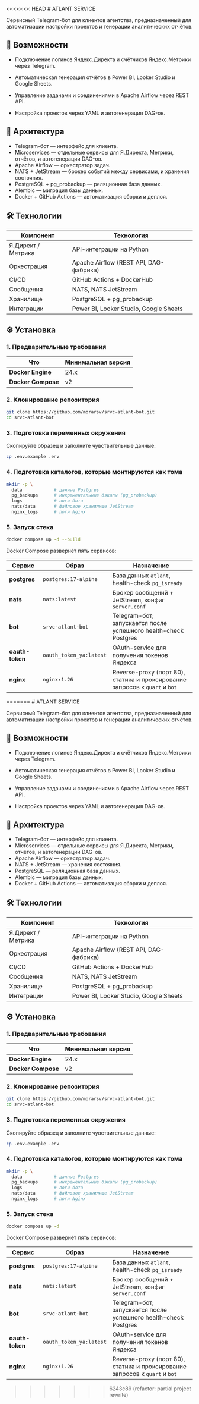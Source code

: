 <<<<<<< HEAD
﻿# ATLANT SERVICE 

Сервисный Telegram-бот для клиентов агентства, предназначенный для автоматизации настройки проектов и генерации аналитических отчётов.

## 🚀 Возможности

- Подключение логинов Яндекс.Директа и счётчиков Яндекс.Метрики через Telegram.

- Автоматическая генерация отчётов в Power BI, Looker Studio и Google Sheets.

- Управление задачами и соединениями в Apache Airflow через REST API.

- Настройка проектов через YAML и автогенерация DAG-ов.

##  🧩 Архитектура

- Telegram-бот — интерфейс для клиента.
- Microservices — отдельные сервисы для Я.Директа, Метрики, отчётов, и автогенерации DAG-ов.
- Apache Airflow — оркестратор задач.
- NATS + JetStream — брокер событий между сервисами, и хранения состояния.
- PostgreSQL + pg\_probackup — реляционная база данных.
- Alembic — миграция базы данных.
- Docker + GitHub Actions — автоматизация сборки и деплоя.

##  🛠 Технологии

| Компонент          | Технология                             |
| ------------------ | -------------------------------------- |
| Я.Директ / Метрика | API-интеграции на Python               |
| Оркестрация        | Apache Airflow (REST API, DAG-фабрика) |
| CI/CD              | GitHub Actions + DockerHub             |
| Сообщения          | NATS, NATS JetStream                   |
| Хранилище          | PostgreSQL + pg\_probackup             |
| Интеграции         | Power BI, Looker Studio, Google Sheets |

## ⚙️ Установка

### 1. Предварительные требования
| Что | Минимальная версия |
|-----|--------------------|
| **Docker Engine** | 24.x |
| **Docker Compose** | v2 |

### 2. Клонирование репозитория
```bash
git clone https://github.com/morarsv/srvc-atlant-bot.git
cd srvc-atlant-bot
```
### 3. Подготовка переменных окружения
Скопируйте образец и заполните чувствительные данные:

```bash
cp .env.example .env
```
### 4. Подготовка каталогов, которые монтируются как тома
```bash
mkdir -p \
  data            # данные Postgres
  pg_backups      # инкрементальные бэкапы (pg_probackup)
  logs            # логи бота
  nats/data       # файловое хранилище JetStream
  nginx_logs      # логи Nginx
```
### 5. Запуск стека
```bash
docker compose up -d --build
```
Docker Compose развернёт пять сервисов: 

| Сервис          | Образ                   | Назначение                                                                  |
|-----------------|-------------------------| --------------------------------------------------------------------------- |
| **postgres**    | `postgres:17-alpine`    | База данных `atlant`, health-check `pg_isready`                             |
| **nats**        | `nats:latest`           | Брокер сообщений + JetStream, конфиг `server.conf`                          |
| **bot**         | `srvc-atlant-bot`       | Telegram-бот; запускается после успешного health-check Postgres             |
| **oauth-token** | `oauth_token_ya:latest` | OAuth-service для получения токенов Яндекса                                 |
| **nginx**       | `nginx:1.26`            | Reverse-proxy (порт 80), статика и проксирование запросов к `quart` и `bot` |
=======
﻿# ATLANT SERVICE 

Сервисный Telegram-бот для клиентов агентства, предназначенный для автоматизации настройки проектов и генерации аналитических отчётов.

## 🚀 Возможности

- Подключение логинов Яндекс.Директа и счётчиков Яндекс.Метрики через Telegram.

- Автоматическая генерация отчётов в Power BI, Looker Studio и Google Sheets.

- Управление задачами и соединениями в Apache Airflow через REST API.

- Настройка проектов через YAML и автогенерация DAG-ов.

##  🧩 Архитектура

- Telegram-бот — интерфейс для клиента.
- Microservices — отдельные сервисы для Я.Директа, Метрики, отчётов, и автогенерации DAG-ов.
- Apache Airflow — оркестратор задач.
- NATS + JetStream — хранения состояния.
- PostgreSQL — реляционная база данных.
- Alembic — миграция базы данных.
- Docker + GitHub Actions — автоматизация сборки и деплоя.

##  🛠 Технологии

| Компонент          | Технология                             |
| ------------------ | -------------------------------------- |
| Я.Директ / Метрика | API-интеграции на Python               |
| Оркестрация        | Apache Airflow (REST API, DAG-фабрика) |
| CI/CD              | GitHub Actions + DockerHub             |
| Сообщения          | NATS, NATS JetStream                   |
| Хранилище          | PostgreSQL + pg\_probackup             |
| Интеграции         | Power BI, Looker Studio, Google Sheets |

## ⚙️ Установка

### 1. Предварительные требования
| Что | Минимальная версия |
|-----|--------------------|
| **Docker Engine** | 24.x |
| **Docker Compose** | v2 |

### 2. Клонирование репозитория
```bash
git clone https://github.com/morarsv/srvc-atlant-bot.git
cd srvc-atlant-bot
```
### 3. Подготовка переменных окружения
Скопируйте образец и заполните чувствительные данные:

```bash
cp .env.example .env
```
### 4. Подготовка каталогов, которые монтируются как тома
```bash
mkdir -p \
  data            # данные Postgres
  pg_backups      # инкрементальные бэкапы (pg_probackup)
  logs            # логи бота
  nats/data       # файловое хранилище JetStream
  nginx_logs      # логи Nginx
```
### 5. Запуск стека
```bash
docker compose up -d 
```
Docker Compose развернёт пять сервисов: 

| Сервис          | Образ                   | Назначение                                                                  |
|-----------------|-------------------------| --------------------------------------------------------------------------- |
| **postgres**    | `postgres:17-alpine`    | База данных `atlant`, health-check `pg_isready`                             |
| **nats**        | `nats:latest`           | Брокер сообщений + JetStream, конфиг `server.conf`                          |
| **bot**         | `srvc-atlant-bot`       | Telegram-бот; запускается после успешного health-check Postgres             |
| **oauth-token** | `oauth_token_ya:latest` | OAuth-service для получения токенов Яндекса                                 |
| **nginx**       | `nginx:1.26`            | Reverse-proxy (порт 80), статика и проксирование запросов к `quart` и `bot` |
>>>>>>> 6243c89 (refactor: partial project rewrite)
